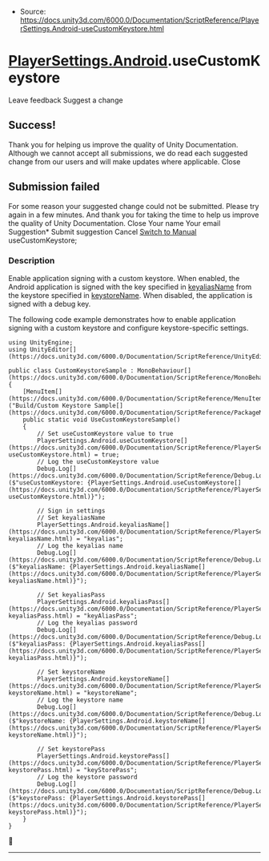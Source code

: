 * Source: https://docs.unity3d.com/6000.0/Documentation/ScriptReference/PlayerSettings.Android-useCustomKeystore.html

#  [PlayerSettings.Android](https://docs.unity3d.com/6000.0/Documentation/ScriptReference/PlayerSettings.Android.html).useCustomKeystore
Leave feedback
Suggest a change
## Success!
Thank you for helping us improve the quality of Unity Documentation. Although we cannot accept all submissions, we do read each suggested change from our users and will make updates where applicable.
Close
## Submission failed
For some reason your suggested change could not be submitted. Please <a>try again</a> in a few minutes. And thank you for taking the time to help us improve the quality of Unity Documentation.
Close
Your name Your email Suggestion* Submit suggestion
Cancel
[Switch to Manual](https://docs.unity3d.com/6000.0/Documentation/Manual/class-PlayerSettings.html "Go to PlayerSettings Component in the Manual")
useCustomKeystore; 
### Description
Enable application signing with a custom keystore.
When enabled, the Android application is signed with the key specified in [keyaliasName](https://docs.unity3d.com/6000.0/Documentation/ScriptReference/PlayerSettings.Android-keyaliasName.html) from the keystore specified in [keystoreName](https://docs.unity3d.com/6000.0/Documentation/ScriptReference/PlayerSettings.Android-keystoreName.html). When disabled, the application is signed with a debug key.  
  
The following code example demonstrates how to enable application signing with a custom keystore and configure keystore-specific settings.
```
using UnityEngine;
using UnityEditor[](https://docs.unity3d.com/6000.0/Documentation/ScriptReference/UnityEditor.html);  
  
public class CustomKeystoreSample : MonoBehaviour[](https://docs.unity3d.com/6000.0/Documentation/ScriptReference/MonoBehaviour.html)
{
    [MenuItem[](https://docs.unity3d.com/6000.0/Documentation/ScriptReference/MenuItem.html)("Build/Custom Keystore Sample[](https://docs.unity3d.com/6000.0/Documentation/ScriptReference/PackageManager.UI.Sample.html)")]
    public static void UseCustomKeystoreSample()
    {
        // Set useCustomKeystore value to true
        PlayerSettings.Android.useCustomKeystore[](https://docs.unity3d.com/6000.0/Documentation/ScriptReference/PlayerSettings.Android-useCustomKeystore.html) = true;
        // Log the useCustomKeystore value
        Debug.Log[](https://docs.unity3d.com/6000.0/Documentation/ScriptReference/Debug.Log.html)($"useCustomKeystore: {PlayerSettings.Android.useCustomKeystore[](https://docs.unity3d.com/6000.0/Documentation/ScriptReference/PlayerSettings.Android-useCustomKeystore.html)}");
        
        // Sign in settings
        // Set keyaliasName
        PlayerSettings.Android.keyaliasName[](https://docs.unity3d.com/6000.0/Documentation/ScriptReference/PlayerSettings.Android-keyaliasName.html) = "keyalias";
        // Log the keyalias name
        Debug.Log[](https://docs.unity3d.com/6000.0/Documentation/ScriptReference/Debug.Log.html)($"keyaliasName: {PlayerSettings.Android.keyaliasName[](https://docs.unity3d.com/6000.0/Documentation/ScriptReference/PlayerSettings.Android-keyaliasName.html)}");
        
        // Set keyaliasPass
        PlayerSettings.Android.keyaliasPass[](https://docs.unity3d.com/6000.0/Documentation/ScriptReference/PlayerSettings.Android-keyaliasPass.html) = "keyAliasPass";
        // Log the keyalias password
        Debug.Log[](https://docs.unity3d.com/6000.0/Documentation/ScriptReference/Debug.Log.html)($"keyaliasPass: {PlayerSettings.Android.keyaliasPass[](https://docs.unity3d.com/6000.0/Documentation/ScriptReference/PlayerSettings.Android-keyaliasPass.html)}");
        
        // Set keystoreName
        PlayerSettings.Android.keystoreName[](https://docs.unity3d.com/6000.0/Documentation/ScriptReference/PlayerSettings.Android-keystoreName.html) = "keystoreName";
        // Log the keystore name
        Debug.Log[](https://docs.unity3d.com/6000.0/Documentation/ScriptReference/Debug.Log.html)($"keystoreName: {PlayerSettings.Android.keystoreName[](https://docs.unity3d.com/6000.0/Documentation/ScriptReference/PlayerSettings.Android-keystoreName.html)}");
        
        // Set keystorePass
        PlayerSettings.Android.keystorePass[](https://docs.unity3d.com/6000.0/Documentation/ScriptReference/PlayerSettings.Android-keystorePass.html) = "keyStorePass";
        // Log the keystore password
        Debug.Log[](https://docs.unity3d.com/6000.0/Documentation/ScriptReference/Debug.Log.html)($"keystorePass: {PlayerSettings.Android.keystorePass[](https://docs.unity3d.com/6000.0/Documentation/ScriptReference/PlayerSettings.Android-keystorePass.html)}");
    }
}

```

* * *
